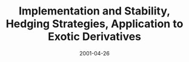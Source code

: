 ---
abstract: ''
authors:
- Marek Straka
date: '2001-04-26'
featured: false
links:
- name: Publik
  url: https://publik.tuwien.ac.at/showentry.php?ID=115381&lang=2
publication_types:
- '3'
publishDate: '2001-04-26'
specifics: null
title: Implementation and Stability, Hedging Strategies, Application to Exotic Derivatives
url_pdf: ''
---